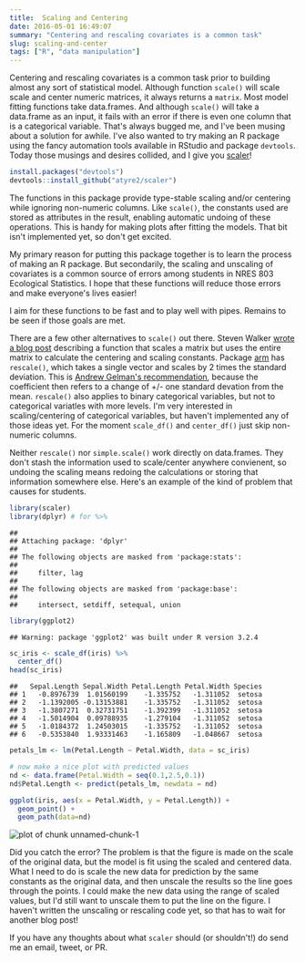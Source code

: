 ```yaml
---
title:  Scaling and Centering
date: 2016-05-01 16:49:07
summary: "Centering and rescaling covariates is a common task"
slug: scaling-and-center
tags: ["R", "data manipulation"]
---
```


Centering and rescaling covariates is a common task prior to building
almost any sort of statistical model. Although function `scale()` will scale
scale and center numeric matrices, it always returns a `matrix`. Most model
fitting functions take data.frames. And although `scale()` will take a
data.frame as an input, it fails with an error if there is even one column
that is a categorical variable. That's always bugged me, and I've been musing
about a solution for awhile. I've also wanted to try making an R package using
the fancy automation tools available in RStudio and package `devtools`. Today
those musings and desires collided, and I give you [scaler](http://github.com/atyre2/scaler)!


```r
install.packages("devtools")
devtools::install_github("atyre2/scaler")
```

The functions in this package provide type-stable
scaling and/or centering while ignoring
non-numeric columns. Like `scale()`, the constants used are stored as
attributes in the result, enabling automatic undoing of these operations.
This is handy for making plots after fitting the models. That bit isn't 
implemented yet, so don't get excited.

My primary reason for putting this package together is to learn the process of 
making an R package. But secondarily, the scaling and unscaling of covariates
is a common source of errors among students in NRES 803 Ecological Statistics. 
I hope that these functions will reduce those errors and make everyone's lives
easier!

I aim for these functions to be fast and to play well with pipes. Remains to be
seen if those goals are met. 

There are a few other alternatives to `scale()` out there. Steven Walker [wrote 
a blog post](https://stevencarlislewalker.wordpress.com/2012/09/24/a-simpler-version-of-the-r-scale-command/)
describing a function that scales a matrix but uses the entire matrix to 
calculate the centering and scaling constants. Package [arm](https://cran.r-project.org/web/packages/arm/index.html)
has `rescale()`, which takes a single vector and scales by 2 times the standard
deviation. This is [Andrew Gelman's recommendation](http://andrewgelman.com/2006/06/21/standardizing_r/), 
because the coefficient then refers to a change of +/- one standard devation
from the mean. `rescale()` also applies to binary categorical variables, but
not to categorical variatles with more levels. I'm very interested in 
scaling/centering of categorical variables, but haven't implemented any of 
those ideas yet. For the moment `scale_df()` and `center_df()` just skip 
non-numeric columns.

Neither `rescale()` nor `simple.scale()` work directly on data.frames. They don't
stash the information used to scale/center anywhere convienent, so undoing 
the scaling means redoing the calculations or storing that information somewhere 
else. Here's an example of the kind of problem that causes for students. 


```r
library(scaler)
library(dplyr) # for %>%
```



```
## 
## Attaching package: 'dplyr'
## 
## The following objects are masked from 'package:stats':
## 
##     filter, lag
## 
## The following objects are masked from 'package:base':
## 
##     intersect, setdiff, setequal, union
```



```r
library(ggplot2)
```



```
## Warning: package 'ggplot2' was built under R version 3.2.4
```



```r
sc_iris <- scale_df(iris) %>%
  center_df()
head(sc_iris)
```



```
##   Sepal.Length Sepal.Width Petal.Length Petal.Width Species
## 1   -0.8976739  1.01560199    -1.335752   -1.311052  setosa
## 2   -1.1392005 -0.13153881    -1.335752   -1.311052  setosa
## 3   -1.3807271  0.32731751    -1.392399   -1.311052  setosa
## 4   -1.5014904  0.09788935    -1.279104   -1.311052  setosa
## 5   -1.0184372  1.24503015    -1.335752   -1.311052  setosa
## 6   -0.5353840  1.93331463    -1.165809   -1.048667  setosa
```



```r
petals_lm <- lm(Petal.Length ~ Petal.Width, data = sc_iris)

# now make a nice plot with predicted values
nd <- data.frame(Petal.Width = seq(0.1,2.5,0.1))
nd$Petal.Length <- predict(petals_lm, newdata = nd)

ggplot(iris, aes(x = Petal.Width, y = Petal.Length)) + 
  geom_point() + 
  geom_path(data=nd)
```

![plot of chunk unnamed-chunk-1](/figure/scaling-and-center/unnamed-chunk-1-1.png) 

Did you catch the error? The problem is that the figure is made on the scale
of the original data, but the model is fit using the scaled and centered data. 
What I need to do is scale the new data for prediction by the same constants as
the original data, and then unscale the results so the line goes through the
points. I could make the new data using the range of scaled values, but I'd 
still want to unscale them to put the line on the figure. I haven't written the
unscaling or rescaling code yet, so that has to wait for another blog post! 

If you have any thoughts about what `scaler` should (or shouldn't!) do send me
an email, tweet, or PR. 
